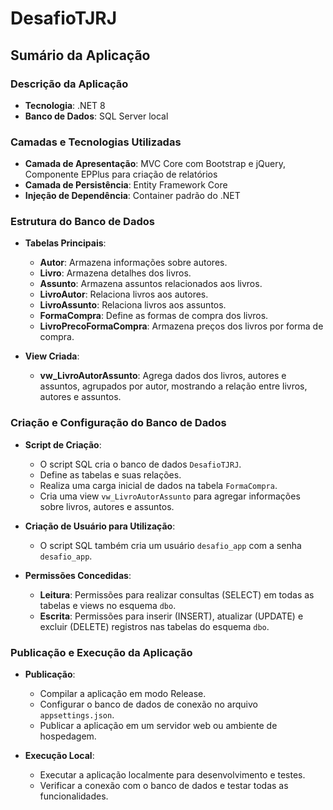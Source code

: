 # DesafioTJRJ

## Sumário da Aplicação

### Descrição da Aplicação

- **Tecnologia**: .NET 8
- **Banco de Dados**: SQL Server local

### Camadas e Tecnologias Utilizadas

- **Camada de Apresentação**: MVC Core com Bootstrap e jQuery, Componente EPPlus para criação de relatórios
- **Camada de Persistência**: Entity Framework Core
- **Injeção de Dependência**: Container padrão do .NET

### Estrutura do Banco de Dados

- **Tabelas Principais**:
  - **Autor**: Armazena informações sobre autores.
  - **Livro**: Armazena detalhes dos livros.
  - **Assunto**: Armazena assuntos relacionados aos livros.
  - **LivroAutor**: Relaciona livros aos autores.
  - **LivroAssunto**: Relaciona livros aos assuntos.
  - **FormaCompra**: Define as formas de compra dos livros.
  - **LivroPrecoFormaCompra**: Armazena preços dos livros por forma de compra.

- **View Criada**:
  - **vw_LivroAutorAssunto**: Agrega dados dos livros, autores e assuntos, agrupados por autor, mostrando a relação entre livros, autores e assuntos.

### Criação e Configuração do Banco de Dados

- **Script de Criação**:
  - O script SQL cria o banco de dados `DesafioTJRJ`.
  - Define as tabelas e suas relações.
  - Realiza uma carga inicial de dados na tabela `FormaCompra`.
  - Cria uma view `vw_LivroAutorAssunto` para agregar informações sobre livros, autores e assuntos.

- **Criação de Usuário para Utilização**:
  - O script SQL também cria um usuário `desafio_app` com a senha `desafio_app`.

- **Permissões Concedidas**:
  - **Leitura**: Permissões para realizar consultas (SELECT) em todas as tabelas e views no esquema `dbo`.
  - **Escrita**: Permissões para inserir (INSERT), atualizar (UPDATE) e excluir (DELETE) registros nas tabelas do esquema `dbo`.

### Publicação e Execução da Aplicação

- **Publicação**:
  - Compilar a aplicação em modo Release.
  - Configurar o banco de dados de conexão no arquivo `appsettings.json`.
  - Publicar a aplicação em um servidor web ou ambiente de hospedagem.

- **Execução Local**:
  - Executar a aplicação localmente para desenvolvimento e testes.
  - Verificar a conexão com o banco de dados e testar todas as funcionalidades.
